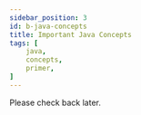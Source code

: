 ```yaml
---
sidebar_position: 3 
id: b-java-concepts
title: Important Java Concepts
tags: [
    java, 
    concepts,
    primer,
]
---
```


Please check back later.
